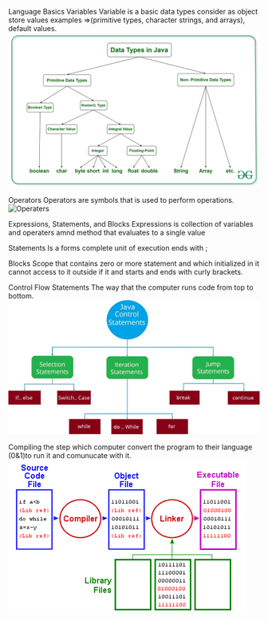 Language Basics
Variables 
Variable is a basic data types consider as object store values examples =>(primitive types, character strings, and arrays), default values.
  ![Data_tybes](./assets/dt.jpg)


Operators
Operators are symbols that is used to perform operations.
    ![Operaters](./assets/oper.jpg|width=100)

Expressions, Statements, and Blocks
Expressions is collection of variables and operaters amnd method that evaluates to a single value

Statements
Is a forms complete unit of execution ends with ;

Blocks
Scope that contains zero or more statement and which initialized in it cannot access to it outside if it and starts and ends with curly brackets.

Control Flow Statements
The way that the computer runs code from top to bottom.
    ![Control Flow Statements](./assets/control.jpg)

Compiling
the step which computer convert the program to their language (0&1)to run it and comunucate with it.
    ![Compiling](./assets/compile.jpg)



